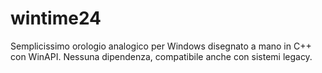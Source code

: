 # wintime24
Semplicissimo orologio analogico per Windows disegnato a mano in C++ con WinAPI. Nessuna dipendenza, compatibile anche con sistemi legacy.
